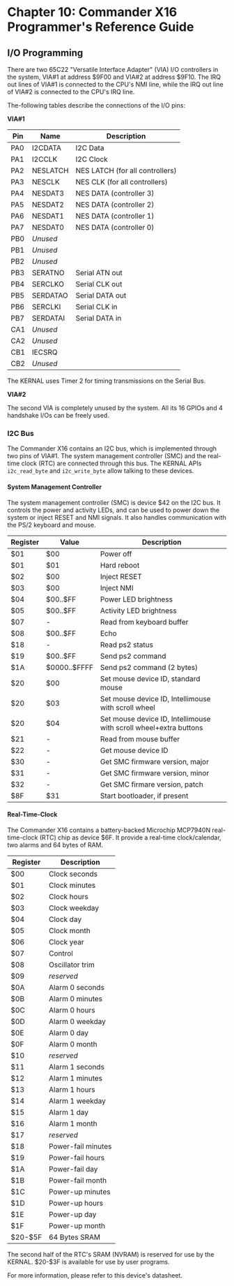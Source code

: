 
# Chapter 10: Commander X16 Programmer's Reference Guide

## I/O Programming

There are two 65C22 "Versatile Interface Adapter" (VIA) I/O controllers in the system, VIA#1 at address $9F00 and VIA#2 at address $9F10. The IRQ out lines of VIA#1 is connected to the CPU's NMI line, while the IRQ out line of VIA#2 is connected to the CPU's IRQ line.

The-following tables describe the connections of the I/O pins:

**VIA#1**


|Pin  |Name      | Description                     |
|-----|----------|---------------------------------|
| PA0 | I2CDATA  | I2C Data                        |
| PA1 | I2CCLK   | I2C Clock                       |
| PA2 | NESLATCH | NES LATCH (for all controllers) |
| PA3 | NESCLK   | NES CLK   (for all controllers) |
| PA4 | NESDAT3  | NES DATA  (controller 3)        |
| PA5 | NESDAT2  | NES DATA  (controller 2)        |
| PA6 | NESDAT1  | NES DATA  (controller 1)        |
| PA7 | NESDAT0  | NES DATA  (controller 0)        |
| PB0 | _Unused_ |                                 |
| PB1 | _Unused_ |                                 |
| PB2 | _Unused_ |                                 |
| PB3 | SERATNO  | Serial ATN  out                 |
| PB4 | SERCLKO  | Serial CLK  out                 |
| PB5 | SERDATAO | Serial DATA out                 |
| PB6 | SERCLKI  | Serial CLK  in                  |
| PB7 | SERDATAI | Serial DATA in                  |
| CA1 | _Unused_ |                                 |
| CA2 | _Unused_ |                                 |
| CB1 | IECSRQ   |                                 |
| CB2 | _Unused_ |                                 |

The KERNAL uses Timer 2 for timing transmissions on the Serial Bus.

**VIA#2**

The second VIA is completely unused by the system. All its 16 GPIOs and 4 handshake I/Os can be freely used.

### I2C Bus

The Commander X16 contains an I2C bus, which is implemented through two pins of VIA#1. The system management controller (SMC) and the real-time clock (RTC) are connected through this bus. The KERNAL APIs `i2c_read_byte` and `i2c_write_byte` allow talking to these devices.

#### System Management Controller

The system management controller (SMC) is device $42 on the I2C bus. It controls the power and activity LEDs, and can be used to power down the system or inject RESET and NMI signals. It also handles communication with
the PS/2 keyboard and mouse.

| Register | Value           | Description               |
|----------|-----------------|---------------------------|
| \$01      | \$00           | Power off                 |
| \$01      | \$01           | Hard reboot               |
| \$02      | \$00           | Inject RESET              |
| \$03      | \$00           | Inject NMI                |
| \$04      | \$00..\$FF     | Power LED brightness      |
| \$05      | \$00..\$FF     | Activity LED brightness   |
| \$07      | -              | Read from keyboard buffer |
| \$08      | \$00..\$FF     | Echo                      |
| \$18      | -              | Read ps2 status           |
| \$19      | \$00..\$FF     | Send ps2 command          |
| \$1A      | \$0000..\$FFFF | Send ps2 command (2 bytes) |
| \$20      | \$00           | Set mouse device ID, standard mouse |
| \$20      | \$03           | Set mouse device ID, Intellimouse with scroll wheel |
| \$20      | \$04           | Set mouse device ID, Intellimouse with scroll wheel+extra buttons |
| \$21      | -              | Read from mouse buffer    |
| \$22      | -              | Get mouse device ID |
| \$30      | -              | Get SMC firmware version, major |
| \$31      | -              | Get SMC firmware version, minor |
| \$32      | -              | Get SMC firmare version, patch |
| \$8F      | \$31           | Start bootloader, if present |  


#### Real-Time-Clock

The Commander X16 contains a battery-backed Microchip MCP7940N real-time-clock (RTC) chip as device $6F. It provide a real-time clock/calendar, two alarms and 64 bytes of RAM.

| Register | Description        |
|----------|--------------------|
| \$00      | Clock seconds      |
| \$01      | Clock minutes      |
| \$02      | Clock hours        |
| \$03      | Clock weekday      |
| \$04      | Clock day          |
| \$05      | Clock month        |
| \$06      | Clock year         |
| \$07      | Control            |
| \$08      | Oscillator trim    |
| \$09      | *reserved*         |
| \$0A      | Alarm 0 seconds    |
| \$0B      | Alarm 0 minutes    |
| \$0C      | Alarm 0 hours      |
| \$0D      | Alarm 0 weekday    |
| \$0E      | Alarm 0 day        |
| \$0F      | Alarm 0 month      |
| \$10      | *reserved*         |
| \$11      | Alarm 1 seconds    |
| \$12      | Alarm 1 minutes    |
| \$13      | Alarm 1 hours      |
| \$14      | Alarm 1 weekday    |
| \$15      | Alarm 1 day        |
| \$16      | Alarm 1 month      |
| \$17      | *reserved*         |
| \$18      | Power-fail minutes |
| \$19      | Power-fail hours   |
| \$1A      | Power-fail day     |
| \$1B      | Power-fail month   |
| \$1C      | Power-up minutes   |
| \$1D      | Power-up hours     |
| \$1E      | Power-up day       |
| \$1F      | Power-up month     |
| \$20-\$5F  | 64 Bytes SRAM      |

The second half of the RTC's SRAM (NVRAM) is reserved for use by the KERNAL.  \$20-\$3F is available for use by user programs.

For more information, please refer to this device's datasheet.

<!-- For PDF formatting -->
<div class="page-break"></div>
